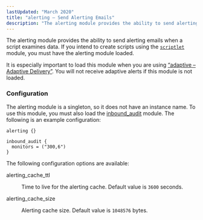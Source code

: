 ```yaml
---
lastUpdated: "March 2020"
title: "alerting – Send Alerting Emails"
description: "The alerting module provides the ability to send alerting emails when a script examines data If you intend to create scripts using the scriptlet module you must have the alerting module loaded It is especially important to load this module when you are using Section 71 3 adaptive Adaptive Delivery..."
---
```


<a name="idp19555312"></a> 

The alerting module provides the ability to send alerting emails when a script examines data. If you intend to create scripts using the [`scriptlet`](/momentum/4/modules/scriptlet) module, you must have the alerting module loaded.

It is especially important to load this module when you are using [“adaptive – Adaptive Delivery”](/momentum/4/modules/4-adaptive). You will not receive adaptive alerts if this module is not loaded.

### <a name="modules.alerting.configuration"></a> Configuration

The alerting module is a singleton, so it does not have an instance name. To use this module, you must also load the [inbound_audit](/momentum/4/modules/inbound-audit) module. The following is an example configuration:

<a name="example.alerting"></a> 


```
alerting {}

inbound_audit {
  monitors = ("300,6")
}
```

The following configuration options are available:

<dl class="variablelist">

<dt>alerting_cache_ttl</dt>

<dd>

Time to live for the alerting cache. Default value is `3600` seconds.

</dd>

<dt>alerting_cache_size</dt>

<dd>

Alerting cache size. Default value is `1048576` bytes.

</dd>

</dl>